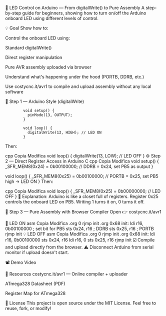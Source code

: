🔧 LED Control on Arduino — From digitalWrite() to Pure Assembly
A step-by-step guide for beginners, showing how to turn on/off the Arduino onboard LED using different levels of control.

💡 Goal
Show how to:

Control the onboard LED using:

Standard digitalWrite()

Direct register manipulation

Pure AVR assembly uploaded via browser

Understand what's happening under the hood (PORTB, DDRB, etc.)

Use costycnc.it/avr1 to compile and upload assembly without any local software

🚦 Step 1 — Arduino Style (digitalWrite)

            void setup() {
              pinMode(13, OUTPUT);
            }
            
            void loop() {
              digitalWrite(13, HIGH); // LED ON
            }
Then:

cpp
Copia
Modifica
void loop() {
  digitalWrite(13, LOW); // LED OFF
}
⚙️ Step 2 — Direct Register Access in Arduino C
cpp
Copia
Modifica
void setup() {
  _SFR_MEM8(0x24) = 0b00100000; // DDRB = 0x24, set PB5 as output
}

void loop() {
  _SFR_MEM8(0x25) = 0b00100000; // PORTB = 0x25, set PB5 high → LED ON
}
Then:

cpp
Copia
Modifica
void loop() {
  _SFR_MEM8(0x25) = 0b00000000; // LED OFF
}
📌 Explanation: Arduino is like a closet full of registers. Register 0x25 controls the onboard LED on PB5. Writing 1 turns it on, 0 turns it off.

🧠 Step 3 — Pure Assembly with Browser Compiler
Open 👉 costycnc.it/avr1

🔋 LED ON
asm
Copia
Modifica
.org 0
  rjmp init
.org 0x68
init:
  ldi r16, 0b00100000 ; set bit for PB5
  sts 0x24, r16       ; DDRB
  sts 0x25, r16       ; PORTB
  rjmp init
💡 LED OFF
asm
Copia
Modifica
.org 0
  rjmp init
.org 0x68
init:
  ldi r16, 0b00100000
  sts 0x24, r16
  ldi r16, 0
  sts 0x25, r16
  rjmp init
☑️ Compile and upload directly from the browser.
⚠️ Disconnect Arduino from serial monitor if upload doesn't start.

📽️ Demo Video


📎 Resources
costycnc.it/avr1 — Online compiler + uploader

ATmega328 Datasheet (PDF)

Register Map for ATmega328

💬 License
This project is open source under the MIT License. Feel free to reuse, fork, or modify!
